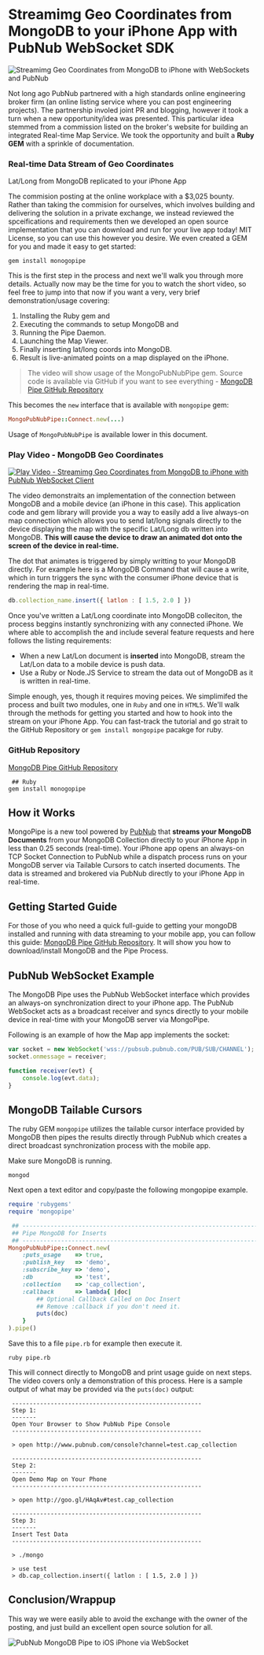 # Streamimg Geo Coordinates from MongoDB to your iPhone App with PubNub WebSocket SDK

![Streamimg Geo Coordinates from MongoDB to iPhone with WebSockets and PubNub](media/mongo-pipe-iphone-700.png)

Not long ago PubNub partnered with a high standards online
engineering broker firm (an online listing service
where you can post engineering projects).
The partnership involed joint PR and blogging, however it took a turn
when a new opportunity/idea was presented.
This particular idea stemmed from a commission listed on the broker's website
for building an integrated Real-time Map Service.
We took the opportunity and built a **Ruby GEM** with a sprinkle of documentation.

### Real-time Data Stream of Geo Coordinates 
Lat/Long from MongoDB replicated to your iPhone App

The commision posting at the online workplace with a $3,025 bounty.
Rather than taking the commision for ourselves,
which involves building and delivering the solution in a private exchange,
we instead reviewed the spceifications and requirements then we developed an
open source implementation that you can
download and run for your live app today!
MIT License, so you can use this however you desire.
We even created a GEM for you and made it easy to get started:

```
gem install monogopipe
```

This is the first step in the process and next we'll walk you through more details.
Actually now may be the time for you to watch the
short video, so feel free to jump into that now 
if you want a very, very brief demonstration/usage covering:

 1. Installing the Ruby gem and 
 2. Executing the commands to setup MongoDB and
 3. Running the Pipe Daemon.
 4. Launching the Map Viewer.
 5. Finally inserting lat/long coords into MongoDB.
 6. Result is live-animated points on a map displayed on the iPhone.

>The video will show usage of the MongoPubNubPipe gem.
Source code is available via GitHub if you want to see everything - 
[MongoDB Pipe GitHub Repository](https://github.com/stephenlb/pubnub-mongo-pipe)

This becomes the `new` interface that is available with `mongopipe` gem:

```ruby
MongoPubNubPipe::Connect.new(...)
```

Usage of `MongoPubNubPipe` is available lower in this document.

### Play Video - MongoDB Geo Coordinates

[
![Play Video - Streamimg Geo Coordinates from MongoDB to iPhone with PubNub WebSocket Client](media/pubnub-mongo-pipe-video.jpg)
](https://vimeo.com/60716860)

The video demonstraits an implementation of the
connection between MongoDB and a mobile device (an iPhone in this case).
This application code and gem library will provide you a way to easily add a live
always-on map connection which allows you to send lat/long signals
directly to the device displaying the map with the specific
Lat/Long db written into MongoDB.
**This will cause the device to draw an animated dot onto the 
screen of the device in real-time.**

The dot that animates is triggered by simply writting to your MongoDB directly.
For example here is a MongoDB Command that will cause a write, which in turn
triggers the sync with the consumer iPhone device that is rendering the map
in real-time.

```javascript
db.collection_name.insert({ latlon : [ 1.5, 2.0 ] })
```

Once you've written a Lat/Long coordinate into MongoDB colleciton,
the process beggins instantly synchronizing with any connected iPhone.
We where able to accomplish the and include several feature requests
and here follows the listing requirements:

 - When a new Lat/Lon document is **inserted** into MongoDB,
   stream the Lat/Lon data to a mobile device is push data.
 - Use a Ruby or Node.JS Service to stream the data out of MongoDB
   as it is written in real-time.

Simple enough, yes, though it requires moving peices.
We simplimifed the process and built two modules,
one in `Ruby` and one in `HTML5`.
We'll walk through the methods for getting you started and
how to hook into the stream on your iPhone App.
You can fast-track the tutorial and go strait to the 
GitHub Repository or `gem install mongopipe` pacakge for ruby.

### GitHub Repository

[MongoDB Pipe GitHub Repository](https://github.com/stephenlb/pubnub-mongo-pipe)

```
 ## Ruby
gem install monogopipe
```

## How it Works

MongoPipe is a new tool powered by [PubNub](http://www.pubnub.com) that
**streams your MongoDB Documents** from your MongoDB Collection directly
to your iPhone App in less than 0.25 seconds (real-time).
Your iPhone app opens an always-on TCP Socket Connection to PubNub while a dispatch
process runs on your MongoDB server via Tailable Cursors to catch inserted documents.
The data is streamed and brokered via PubNub directly to your
iPhone App in real-time.

## Getting Started Guide

For those of you who need a quick full-guide to getting your mongoDB
installed and running with data streaming to your mobile app, you 
can follow this guide: 
[MongoDB Pipe GitHub Repository](https://github.com/stephenlb/pubnub-mongo-pipe/blob/master/README.md).
It will show you how to download/install MongoDB and the Pipe Process.

## PubNub WebSocket Example

The MongoDB Pipe uses the PubNub WebSocket interface which provides an always-on
synchronization direct to your iPhone app.
The PubNub WebSocket acts as a broadcast receiver and syncs directly
to your mobile device in real-time
with your MongoDB server via MongoPipe.

Following is an example of how the Map app implements the socket:

```javascript
var socket = new WebSocket('wss://pubsub.pubnub.com/PUB/SUB/CHANNEL');
socket.onmessage = receiver;

function receiver(evt) {
    console.log(evt.data);
}
```

## MongoDB Tailable Cursors

The ruby GEM `mongopipe` utilizes the tailable cursor interface provided
by MongoDB then pipes the results directly through PubNub which creates
a direct broadcast synchronization process with the mobile app.

Make sure MongoDB is running.

```
mongod
```

Next open a text editor and copy/paste the following mongopipe example.

```ruby
require 'rubygems'
require 'mongopipe'

 ## ------------------------------------------------------------------------
 ## Pipe MongoDB for Inserts
 ## ------------------------------------------------------------------------
MongoPubNubPipe::Connect.new(
    :puts_usage    => true,
    :publish_key   => 'demo',
    :subscribe_key => 'demo',
    :db            => 'test',
    :collection    => 'cap_collection',
    :callback      => lambda{ |doc|
        ## Optional Callback Called on Doc Insert
        ## Remove :callback if you don't need it.
        puts(doc)
    }
).pipe()
```

Save this to a file `pipe.rb` for example then execute it.

```
ruby pipe.rb
```

This will connect directly to MongoDB and print usage guide on next steps.
The video covers only a demonstration of this process.
Here is a sample output of what may be provided via the `puts(doc)` output:

```
 ------------------------------------------------------
 Step 1:
 -------
 Open Your Browser to Show PubNub Pipe Console
 ------------------------------------------------------
 
 > open http://www.pubnub.com/console?channel=test.cap_collection
 
 ------------------------------------------------------
 Step 2:
 -------
 Open Demo Map on Your Phone
 ------------------------------------------------------
 
 > open http://goo.gl/HAqAv#test.cap_collection
 
 ------------------------------------------------------
 Step 3:
 -------
 Insert Test Data
 ------------------------------------------------------
 
 > ./mongo
 
 > use test
 > db.cap_collection.insert({ latlon : [ 1.5, 2.0 ] })
```

## Conclusion/Wrappup

This way we were easily able to avoid the exchange
with the owner of the posting, and just
build an excellent open source solution for all.



![PubNub MongoDB Pipe to iOS iPhone via WebSocket](https://github.com/stephenlb/pubnub-mongo-pipe/blob/master/media/pubnub-mongo-pipe-logo-transparent.png?raw=true)





